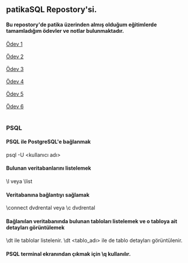 ## patikaSQL Repostory'si.
#### Bu repostory'de patika üzerinden almış olduğum eğitimlerde tamamladığım ödevler ve notlar bulunmaktadır.
[Ödev 1](https://github.com/frattshn/patikaOdevler/blob/main/odev1.sql) <br/><br/>
[Ödev 2](https://github.com/frattshn/patikaOdevler/blob/main/odev2.sql) <br/><br/>
[Ödev 3](https://github.com/frattshn/patikaOdevler/blob/main/odev3.sql) <br/><br/>
[Ödev 4](https://github.com/frattshn/patikaOdevler/blob/main/odev4.sql) <br/><br/>
[Ödev 5](https://github.com/frattshn/patikaOdevler/blob/main/odev5.sql) <br/><br/>
[Ödev 6](https://github.com/frattshn/patikaOdevler/blob/main/odev6.sql) <br/><br/>

### PSQL
#### PSQL ile PostgreSQL'e bağlanmak
psql -U <kullanıcı adı>

#### Bulunan veritabanlarını listelemek
\l veya \list

#### Veritabanına bağlantıyı sağlamak
\connect dvdrental veya \c dvdrental

#### Bağlanılan veritabanında bulunan tabloları listelemek ve o tabloya ait detayları görüntülemek
\dt ile tablolar listelenir. \dt <tablo_adı> ile de tablo detayları görüntülenir.

#### PSQL terminal ekranından çıkmak için \q kullanılır.
 
